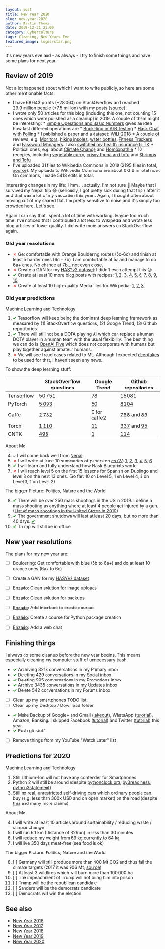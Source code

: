 ```yaml
---
layout: post
title: New Year 2020
slug: new-year-2020
author: Martin Thoma
date: 2019-12-31 23:00
category: Cyberculture
tags: Cleaning, New Years Eve
featured_image: logos/star.png
---
```


It's new years eve and - as always - I try to finish some things and have some
plans for next year.


## Review of 2019

Not a lot happened about which I want to write publicly, so here are some other
mentionable facts:

* I have 68&thinsp;643&nbsp;points (+28&thinsp;060) on StackOverflow and reached 29.9&nbsp;million people (+7.5&nbsp;million)
  with my posts ([source](http://stackoverflow.com/users/562769/martin-thoma)).
* I wrote only 50&nbsp;articles for this blog (including this one, not counting 15 ones which were pulished as a cleanup) in 2019. A couple
  of them might be interesting:
      * [Simple Operations and Basic Numbers](https://martin-thoma.com/simple-operations/) gives an idea how fast different operations are
      * [Bucketing in A/B Testing](https://martin-thoma.com/bucketing-in-ab-testing/)
      * [Flask Chat with Polling](https://martin-thoma.com/flask-chat-1/)
      * I published a paper and a dataset: [WiLI-2018](https://martin-thoma.com/wili/)
      * A couple of reviews, e.g. [Monitors](https://martin-thoma.com/monitors/), [hiking insoles](https://martin-thoma.com/insoles/), [water bottles](https://martin-thoma.com/water-bottles/), [Fitness Trackers](https://martin-thoma.com/fitness-trackers/) and [Password Managers](https://martin-thoma.com/password-managers/). I also [switched my health insurance to TK](https://martin-thoma.com/krankenkasse/)
      * Political ones, e.g. about [Climate Change](https://martin-thoma.com/climate-change/) and [Homöopathie](https://martin-thoma.com/homoeopathie/)
      * 10 recepies, including [vegetable curry](https://martin-thoma.com/vegetable-curry/), [crispy thuna and tofu](https://martin-thoma.com/crispy-thuna/) and [Shrimps and Tofu](https://martin-thoma.com/shrimps-and-tofu/)
* I've uploaded 31&nbsp;files to Wikipedia Commons in 2019 (2195 files in total, <a href="http://tools.wmflabs.org/ptools/uploadsum.php?user=MartinThoma">source</a>). My uploads to Wikipedia Commons
  are about 6&thinsp;GiB in total now. On commons, I made 5418&nbsp;edits in total.

Interesting changes in my life: Hmm ... actually, I'm not sure 🤔 Maybe that I
survived my Nepal trip 😅 (seriously, I got pretty sick during that trip / after
it and that was a lot of my vaccation this year). Again, I thought often about
moving out of my shared flat. I'm pretty sensitive to noise and it's simply
too crowded here. Let's see.

Again I can say that I spent a lot of time with working. Maybe too much time.
I've noticed that I contributed a lot less to Wikipedia and wrote less blog
articles of lower quality. I did write more answers on StackOverflow again.


### Old year resolutions

* <span style="color:red;">&#x2717;</span> Get comfortable with Orange Bouldering routes (5c-6c) and finish at least 5 harder ones (6c - 7b): I am comfortable at 5a and manage to do 6a+ ones. No chance at 7b... not even close.
* <span style="color:red;">&#x2717;</span> Create a GAN for my [HASYv2 dataset](https://arxiv.org/a/thoma_m_1.html): I didn't even attempt this 😢
* <span style="color:green;">&#x2714;</span> Create at least 10 more blog posts with recipes: [1](https://martin-thoma.com/pho/), [2](https://martin-thoma.com/siomay-ayam/), [3](https://martin-thoma.com/vegetable-curry/), [4](https://martin-thoma.com/sandwich/), [5](https://martin-thoma.com/lasagne/), [6](https://martin-thoma.com/shrimps-and-tofu/), [7](https://martin-thoma.com/apple-pancakes/), [8](https://martin-thoma.com/semmelknoedel/), [9](https://martin-thoma.com/carrot-soup), [10](https://martin-thoma.com/cantuccini/)
* <span style="color:red;">&#x2717;</span> Create at least 10 high-quality Media files for Wikipedia: [1](https://de.wikipedia.org/wiki/Datei:Trigonomatric-functions.svg),
      [2](https://commons.wikimedia.org/wiki/File:2d-chi-squared-pdf.svg),
      [3](https://commons.wikimedia.org/wiki/File:2d-chi-squared-cdf.svg),



### Old year predictions

Machine Learning and Technology

1. <span style="color:green;">&#x2714;</span> Tensorflow will keep being the
   dominant deep learning framework as measured by (1) StackOverflow questions,
   (2) Google Trend, (3) Github repositories
2. <span style="color:green;">&#x2714;</span> There will still not be a DOTA playing AI which can replace a human DOTA
   player in a human team with the usual flexibility: The best thing we can do is [OpenAI Five](https://openai.com/blog/openai-five/) which does not coorporate with humans but play together against amateur humans.
3. <span style="color:red;">&#x2717;</span> We will see fraud cases related to ML: Although I expected <a href="https://en.wikipedia.org/wiki/Deepfake">deepfakes</a> to be used for that, I haven't seen any news.

To show the deep learning stuff:

<table class="table">
    <thead>
        <tr>
            <th></th>
            <th>StackOverflow questions</th>
            <th>Google Trend</th>
            <th>Github repositories</th>
        </tr>
    </thead>
    <tbody>
    <tr>
        <td>Tensorflow</td>
        <td><a href="https://stackoverflow.com/questions/tagged/tensorflow">50&thinsp;751</a></td>
        <td><a href="https://trends.google.com/trends/explore?geo=US&q=%2Fg%2F11bwp1s2k3,CNTK,%2Fg%2F11gd3905v1,%2Fm%2F010fc7gk,caffe2">78</a></td>
        <td><a href="https://github.com/topics/tensorflow">15081</a></td>
    </tr>
    <tr>
        <td>PyTorch</td>
        <td><a href="https://stackoverflow.com/questions/tagged/pytorch">5&thinsp;093</a></td>
        <td><a href="https://trends.google.com/trends/explore?geo=US&q=%2Fg%2F11bwp1s2k3,CNTK,%2Fg%2F11gd3905v1,%2Fm%2F010fc7gk,caffe2">50</a></td>
        <td><a href="https://github.com/topics/pytorch">8104</a></td>
    </tr>
    <tr>
        <td>Caffe</td>
        <td><a href="https://stackoverflow.com/questions/tagged/caffe">2&thinsp;782</a></td>
        <td><a href="https://trends.google.com/trends/explore?geo=US&q=%2Fg%2F11bwp1s2k3,CNTK,%2Fg%2F11gd3905v1,%2Fm%2F010fc7gk,caffe2">0</a> for caffe2</td>
        <td><a href="https://github.com/topics/caffe">758</a> and <a href="https://github.com/topics/caffe2">89</a></td>
    </tr>
    <tr>
        <td>Torch</td>
        <td><a href="https://stackoverflow.com/questions/tagged/torch">1&thinsp;110</a></td>
        <td><a href="https://trends.google.com/trends/explore?geo=US&q=%2Fg%2F11bwp1s2k3,CNTK,%2Fg%2F11gd3905v1,%2Fm%2F010fc7gk,caffe2">11</a></td>
        <td><a href="https://github.com/topics/torch">337</a> and <a href="https://github.com/topics/torch7">95</a></td>
    </tr>
    <tr>
        <td>CNTK</td>
        <td><a href="https://stackoverflow.com/questions/tagged/cntk">498</a></td>
        <td><a href="https://trends.google.com/trends/explore?geo=US&q=%2Fg%2F11bwp1s2k3,CNTK,%2Fg%2F11gd3905v1,%2Fm%2F010fc7gk,caffe2">1</a></td>
        <td><a href="https://github.com/topics/cntk">114</a></td>
    </tr>
    </tbody>
</table>


About Me

4. ~ I will come back well from [Nepal](https://martin-thoma.com/nepal).
5. <span style="color:red;">&#x2717;</span> I will write at least 10 summaries of papers on [cs.CV](https://arxiv.org/list/cs.CV/recent): [1](https://www.shortscience.org/paper?bibtexKey=journals/corr/Kula15), [2](https://www.shortscience.org/paper?bibtexKey=koren:icdm08), [3](https://www.shortscience.org/paper?bibtexKey=conf/icml/BurgesSRLDHH05), [4](https://www.shortscience.org/paper?bibtexKey=conf/wsdm/SongWH14), [5](https://www.shortscience.org/paper?bibtexKey=10.3141/2291-08), [6](https://www.shortscience.org/paper?bibtexKey=conf/itsc/MassowKPHPRHDH16)
6. <span style="color:green;">&#x2714;</span> I will learn and fully understand how Flask Blueprints work.
7. <span style="color:red;">&#x2717;</span> I will reach level 5 on the first
   15 lessons for Spanish on Duolingo and level 3 on the next 13 ones. (So far:
   10 on Level 5, 1 on Level 4, 3 on Level 3, 1 on Level 2)


The bigger Picture: Politics, Nature and the World

8. <span style="color:green;" title="The 250th happend 2nd of August already.">&#x2714;</span> There will be over 250 mass shootings in the US in 2019. I define a mass
   shooting as anything where at least 4 people get injured by a gun. ([List of mass shootings in the United States in 2019](https://en.wikipedia.org/wiki/List_of_mass_shootings_in_the_United_States_in_2019))
9. <span style="color:green;" title="35 days it was">&#x2714;</span> The government shutdown will last at least 20 days, but no more than 40 days. <a href="https://en.wikipedia.org/wiki/2018%E2%80%9319_United_States_federal_government_shutdown"><span style="color:green;">&#x2714;</span></a>
10. <span style="color:green;" title="Impeachment started, but he still is in office">&#x2714;</span> Trump will still be in office


## New year resolutions

The plans for my new year are:

* [ ] Bouldering: Get comfortable with blue (5b to 6a+) and do at least 10 orange ones (6a+ to 6c)
* [ ] Create a GAN for my [HASYv2 dataset](https://arxiv.org/a/thoma_m_1.html)
* [ ] [Enzado](https://enzado.com/): Clean solution for image uploads
* [ ] [Enzado](https://enzado.com/): Clean solution for backups
* [ ] [Enzado](https://enzado.com/): Add interface to create courses
* [ ] [Enzado](https://enzado.com/): Create a course for Python package creation
* [ ] [Enzado](https://enzado.com/): Add a web chat


## Finishing things

I always do some cleanup before the new year begins. This means especially
cleaning my computer stuff of unnecessary trash.

* <span style="color:green;font-weight:bold;">✓</span> Archiving 3218 conversations in my Primary inbox
* <span style="color:green;font-weight:bold;">✓</span> Deleting 429 conversations in my Social inbox
* <span style="color:green;font-weight:bold;">✓</span> Deleting 995 conversations in my Promotions inbox
* <span style="color:green;font-weight:bold;">✓</span> Archive 3435 conversations in my Updates inbox
* <span style="color:green;font-weight:bold;">✓</span> Delete 542 conversations in my Forums inbox
* [ ] Clean up my smartphones TODO list.
* [ ] Clean up my Desktop / Download folder.
* <span style="color:green;font-weight:bold;">✓</span> Make Backup of Google+ and Gmail ([takeout](https://takeout.google.com/settings/takeout)), WhatsApp ([tutorial](https://www.whatsapp.com/faq/en/android/23756533)), Amazon, Banking. I skipped Facebook ([tutorial](https://www.facebook.com/help/131112897028467)) and Twitter ([tutorial](https://support.twitter.com/articles/20170320)) this year.
* <span style="color:green;font-weight:bold;">✓</span> Push git stuff
* [ ] Remove things from my YouTube "Watch Later" list


## Predictions for 2020

Machine Learning and Technology

1. Still Lithium-Ion will not have any contender for Smartphones
2. Python 2 will still be around (despite <a href="https://pythonclock.org/">pythonclock.org</a>, <a href="http://chhantyal.net/py3readiness/">py3readiness</a>, <a href="https://python3statement.org/">python3statement</a>)
3. Still no real, unrestricted self-driving cars which ordinary people can buy
   (e.g. less than 300k USD and on open market) on the road (despite [this](https://emerj.com/ai-adoption-timelines/self-driving-car-timeline-themselves-top-11-automakers/) and many more claims)


About Me

4. I will write at least 10&nbsp;articles around sustainability / reducing waste /
   climate change
5. I will run 6.1&nbsp;km (Distance of B2Run) in less than 30 minutes
6. I will reduce my weight from 69&nbsp;kg currently to 64&nbsp;kg
7. I will live 350&nbsp;days meat-free (sea food is ok)


The bigger Picture: Politics, Nature and the World

8. [ ] Germany will still produce more than 400 Mt CO2 and thus fail the climate targets (2017 it was 906&nbsp;Mt, [source](https://www.umweltbundesamt.de/daten/klima/treibhausgas-emissionen-in-deutschland#textpart-4))
9. [ ] At least 3 wildfires which will burn more than 100,000 ha
10. [ ] The impeachment of Trump will not bring him into prison
11. [ ] Trump will be the republican candidate
12. [ ] Sanders will be the democrats candidate
13. [ ] Democrats will win the election


## See also

* [New Year 2016](https://martin-thoma.com/new-year-2016)
* [New Year 2017](https://martin-thoma.com/new-year-2017)
* [New Year 2018](https://martin-thoma.com/new-year-2018)
* [New Year 2019](https://martin-thoma.com/new-year-2019)
* [New Year 2020](https://martin-thoma.com/new-year-2020)
